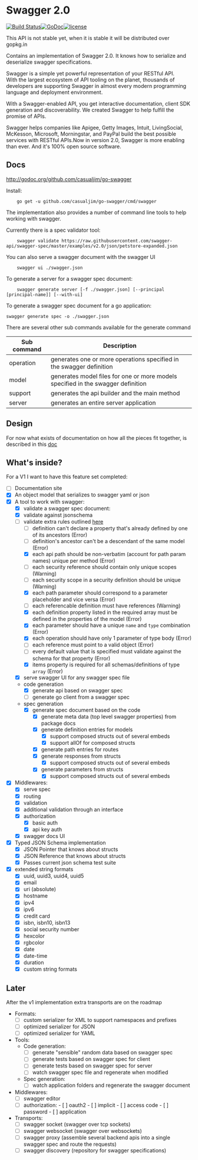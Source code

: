 Swagger 2.0
===========

[![Build Status](https://travis-ci.org/casualjim/go-swagger.svg?branch=master)](https://travis-ci.org/casualjim/go-swagger)[![GoDoc](https://godoc.org/github.com/casualjim/go-swagger?status.svg)](http://godoc.org/github.com/casualjim/go-swagger)[![license](http://img.shields.io/badge/license-Apache%20v2-orange.svg)](https://raw.githubusercontent.com/swagger-api/swagger-spec/master/LICENSE)

This API is not stable yet, when it is stable it will be distributed over gopkg.in

Contains an implementation of Swagger 2.0. It knows how to serialize and deserialize swagger specifications.

Swagger is a simple yet powerful representation of your RESTful API.  
With the largest ecosystem of API tooling on the planet, thousands of developers are supporting Swagger in almost every modern programming language and deployment environment.

With a Swagger-enabled API, you get interactive documentation, client SDK generation and discoverability. We created Swagger to help fulfill the promise of APIs.

Swagger helps companies like Apigee, Getty Images, Intuit, LivingSocial, McKesson, Microsoft, Morningstar, and PayPal build the best possible services with RESTful APIs.Now in version 2.0, Swagger is more enabling than ever. And it's 100% open source software.

Docs
----

http://godoc.org/github.com/casualjim/go-swagger

Install:

		go get -u github.com/casualjim/go-swagger/cmd/swagger

The implementation also provides a number of command line tools to help working with swagger.

Currently there is a spec validator tool:

		swagger validate https://raw.githubusercontent.com/swagger-api/swagger-spec/master/examples/v2.0/json/petstore-expanded.json

You can also serve a swagger document with the swagger UI

		swagger ui ./swagger.json

To generate a server for a swagger spec document:

		swagger generate server [-f ./swagger.json] [--principal [principal-name]] [--with-ui]

To generate a swagger spec document for a go application:

    swagger generate spec -o ./swagger.json

There are several other sub commands available for the generate command

Sub command | Description
------------|----------------------------------------------------------------------------------
operation   | generates one or more operations specified in the swagger definition
model       | generates model files for one or more models specified in the swagger definition
support     | generates the api builder and the main method
server      | generates an entire server application

Design
------

For now what exists of documentation on how all the pieces fit together, is described in this [doc](design.md)


What's inside?
--------------

For a V1 I want to have this feature set completed:

- [ ] Documentation site
-	[x] An object model that serializes to swagger yaml or json
-	[x] A tool to work with swagger:
	-	[x] validate a swagger spec document:
    -	[x] validate against jsonschema
    -	[ ] validate extra rules outlined [here](https://github.com/apigee-127/swagger-tools/blob/master/docs/Swagger_Validation.md)
      - [ ] definition can't declare a property that's already defined by one of its ancestors (Error)
      - [ ] definition's ancestor can't be a descendant of the same model (Error)
      - [x] each api path should be non-verbatim (account for path param names) unique per method (Error)
      - [ ] each security reference should contain only unique scopes (Warning)
      - [ ] each security scope in a security definition should be unique (Warning)
      - [x] each path parameter should correspond to a parameter placeholder and vice versa (Error)
      - [ ] each referencable definition must have references (Warning)
      - [x] each definition property listed in the required array must be defined in the properties of the model (Error)
      - [x] each parameter should have a unique `name` and `type` combination (Error)
      - [x] each operation should have only 1 parameter of type body (Error)
      - [ ] each reference must point to a valid object (Error)
      - [ ] every default value that is specified must validate against the schema for that property (Error)
      - [x] items property is required for all schemas/definitions of type `array` (Error)
	-	[x] serve swagger UI for any swagger spec file
  - code generation
    -	[x] generate api based on swagger spec
    -	[ ] generate go client from a swagger spec
  - spec generation
    -	[x] generate spec document based on the code
      - [x] generate meta data (top level swagger properties) from package docs
      - [x] generate definition entries for models
        - [x] support composed structs out of several embeds
        - [x] support allOf for composed structs
      - [x] generate path entries for routes
      - [x] generate responses from structs
        - [x] support composed structs out of several embeds
      - [x] generate parameters from structs
        - [x] support composed structs out of several embeds
-	[x] Middlewares:
	-	[x] serve spec
	-	[x] routing
	-	[x] validation
	-	[x] additional validation through an interface
	-	[x] authorization
		-	[x] basic auth
		-	[x] api key auth
	-	[x] swagger docs UI
-	[x] Typed JSON Schema implementation
	-	[x] JSON Pointer that knows about structs
	-	[x] JSON Reference that knows about structs
	-	[x] Passes current json schema test suite
-	[x] extended string formats
	-	[x] uuid, uuid3, uuid4, uuid5
	-	[x] email
	-	[x] uri (absolute)
	-	[x] hostname
	-	[x] ipv4
	-	[x] ipv6
	-	[x] credit card
	-	[x] isbn, isbn10, isbn13
	-	[x] social security number
	-	[x] hexcolor
	-	[x] rgbcolor
	-	[x] date
	-	[x] date-time
	-	[x] duration
	-	[x] custom string formats

Later
-----

After the v1 implementation extra transports are on the roadmap

- Formats:
	- [ ] custom serializer for XML to support namespaces and prefixes
	- [ ] optimized serializer for JSON
	- [ ] optimized serializer for YAML
- Tools:
  - Code generation:
    -	[ ] generate "sensible" random data based on swagger spec
    -	[ ] generate tests based on swagger spec for client
    -	[ ] generate tests based on swagger spec for server
    -	[ ] watch swagger spec file and regenerate when modified
  - Spec generation:
    -	[ ] watch application folders and regenerate the swagger document
- Middlewares:
	- [ ] swagger editor
  - [ ] authorization:
		-	[ ] oauth2
			-	[ ] implicit
			-	[ ] access code
			-	[ ] password
			-	[ ] application
-	Transports:
	-	[ ] swagger socket (swagger over tcp sockets)
	-	[ ] swagger websocket (swagger over websockets)
	- [ ] swagger proxy (assemble several backend apis into a single swagger spec and route the requests)
	- [ ] swagger discovery (repository for swagger specifications)
